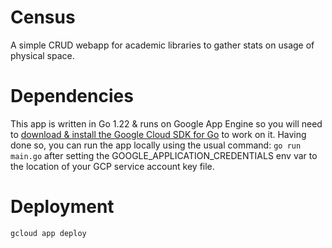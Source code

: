 # Census

A simple CRUD webapp for academic libraries to gather stats on usage of physical space.

# Dependencies

This app is written in Go 1.22 & runs on Google App Engine so you will need to 
[download & install the Google Cloud SDK for Go](https://cloud.google.com/appengine/docs/standard/go/download) to work on it.
Having done so, you can run the app locally using the usual command:
`go run main.go` after setting the GOOGLE_APPLICATION_CREDENTIALS env var to the location of your GCP service account key file.

# Deployment

```
gcloud app deploy
```
